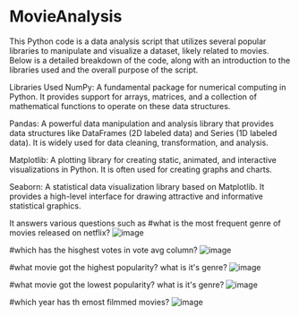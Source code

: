 # MovieAnalysis

This Python code is a data analysis script that utilizes several popular libraries to manipulate and visualize a dataset, likely related to movies. Below is a detailed breakdown of the code, along with an introduction to the libraries used and the overall purpose of the script.

Libraries Used
NumPy: A fundamental package for numerical computing in Python. It provides support for arrays, matrices, and a collection of mathematical functions to operate on these data structures.

Pandas: A powerful data manipulation and analysis library that provides data structures like DataFrames (2D labeled data) and Series (1D labeled data). It is widely used for data cleaning, transformation, and analysis.

Matplotlib: A plotting library for creating static, animated, and interactive visualizations in Python. It is often used for creating graphs and charts.

Seaborn: A statistical data visualization library based on Matplotlib. It provides a high-level interface for drawing attractive and informative statistical graphics.

It answers various questions such as 
#what is the most frequent genre of movies released on netflix?
![image](https://github.com/user-attachments/assets/31c6f17e-fc53-4886-8fe7-8a7d275fd889)

#which has the hisghest votes in vote avg column?
![image](https://github.com/user-attachments/assets/bd031755-1785-45d8-bacd-87770e68ff52)

#what movie got the highest popularity? what is it's genre?
![image](https://github.com/user-attachments/assets/afbc4c52-1136-41de-b9fb-28135d4425f0)

#what movie got the lowest popularity? what is it's genre?
![image](https://github.com/user-attachments/assets/3e7fd31e-41fd-40a4-b72a-edf2df222945)

#which year has th emost filmmed movies?
![image](https://github.com/user-attachments/assets/91abf64e-9041-43db-afac-ee2e4db90088)
